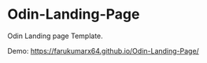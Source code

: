 # Odin-Landing-Page
Odin Landing page Template.

Demo: https://farukumarx64.github.io/Odin-Landing-Page/
